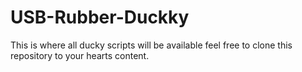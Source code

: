 # USB-Rubber-Duckky

This is where all ducky scripts will be available feel free to clone this repository to your hearts content.
